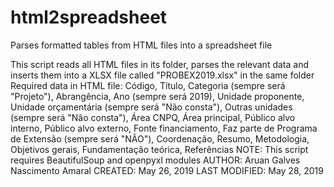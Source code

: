 # html2spreadsheet
Parses formatted tables from HTML files into a spreadsheet file

This script reads all HTML files in its folder, parses the relevant data and inserts them into a XLSX file called "PROBEX2019.xlsx" in the same folder
Required data in HTML file:
Código, Título, Categoria (sempre será "Projeto"), Abrangência, Ano (sempre será 2019), Unidade proponente, Unidade orçamentária (sempre será "Não consta"), Outras unidades (sempre será "Não consta"), Área CNPQ, Área principal, Público alvo interno, Público alvo externo, Fonte financiamento, Faz parte de Programa de Extensão (sempre será "NÃO"), Coordenação, Resumo, Metodologia, Objetivos gerais, Fundamentação teórica, Referências
NOTE: This script requires BeautifulSoup and openpyxl modules
AUTHOR: Aruan Galves Nascimento Amaral
CREATED: May 26, 2019
LAST MODIFIED: May 28, 2019
